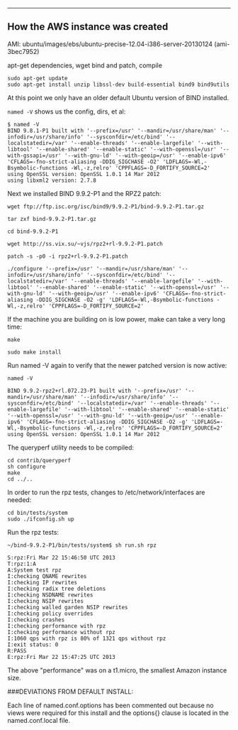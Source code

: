 ***
How the AWS instance was created
---

AMI: ubuntu/images/ebs/ubuntu-precise-12.04-i386-server-20130124 (ami-3bec7952)

apt-get dependencies, wget bind and patch, compile

```
sudo apt-get update
sudo apt-get install unzip libssl-dev build-essential bind9 bind9utils
```

At this point we only have an older default Ubuntu version of BIND installed. 

```named -V``` shows us the config, dirs, et al:

```
$ named -V
BIND 9.8.1-P1 built with '--prefix=/usr' '--mandir=/usr/share/man' '--infodir=/usr/share/info' '--sysconfdir=/etc/bind' '--localstatedir=/var' '--enable-threads' '--enable-largefile' '--with-libtool' '--enable-shared' '--enable-static' '--with-openssl=/usr' '--with-gssapi=/usr' '--with-gnu-ld' '--with-geoip=/usr' '--enable-ipv6' 'CFLAGS=-fno-strict-aliasing -DDIG_SIGCHASE -O2' 'LDFLAGS=-Wl,-Bsymbolic-functions -Wl,-z,relro' 'CPPFLAGS=-D_FORTIFY_SOURCE=2'
using OpenSSL version: OpenSSL 1.0.1 14 Mar 2012
using libxml2 version: 2.7.8
```

Next we installed BIND 9.9.2-P1 and the RPZ2 patch:

```
wget ftp://ftp.isc.org/isc/bind9/9.9.2-P1/bind-9.9.2-P1.tar.gz

tar zxf bind-9.9.2-P1.tar.gz

cd bind-9.9.2-P1

wget http://ss.vix.su/~vjs/rpz2+rl-9.9.2-P1.patch

patch -s -p0 -i rpz2+rl-9.9.2-P1.patch

```

```
./configure '--prefix=/usr' '--mandir=/usr/share/man' '--infodir=/usr/share/info' '--sysconfdir=/etc/bind' '--localstatedir=/var' '--enable-threads' '--enable-largefile' '--with-libtool' '--enable-shared' '--enable-static' '--with-openssl=/usr' '--with-gnu-ld' '--with-geoip=/usr' '--enable-ipv6' 'CFLAGS=-fno-strict-aliasing -DDIG_SIGCHASE -O2 -g' 'LDFLAGS=-Wl,-Bsymbolic-functions -Wl,-z,relro' 'CPPFLAGS=-D_FORTIFY_SOURCE=2'
```

If the machine you are building on is low power, make can take a very long time:

```
make

sudo make install
```

Run named -V again to verify that the newer patched version is now active:

```
named -V

BIND 9.9.2-rpz2+rl.072.23-P1 built with '--prefix=/usr' '--mandir=/usr/share/man' '--infodir=/usr/share/info' '--sysconfdir=/etc/bind' '--localstatedir=/var' '--enable-threads' '--enable-largefile' '--with-libtool' '--enable-shared' '--enable-static' '--with-openssl=/usr' '--with-gnu-ld' '--with-geoip=/usr' '--enable-ipv6' 'CFLAGS=-fno-strict-aliasing -DDIG_SIGCHASE -O2 -g' 'LDFLAGS=-Wl,-Bsymbolic-functions -Wl,-z,relro' 'CPPFLAGS=-D_FORTIFY_SOURCE=2'
using OpenSSL version: OpenSSL 1.0.1 14 Mar 2012
```

The queryperf utility needs to be compiled:

```
cd contrib/queryperf
sh configure
make
cd ../..
```

In order to run the rpz tests, changes to /etc/network/interfaces are needed:

```
cd bin/tests/system
sudo ./ifconfig.sh up
```

Run the rpz tests:

```
~/bind-9.9.2-P1/bin/tests/system$ sh run.sh rpz

S:rpz:Fri Mar 22 15:46:50 UTC 2013
T:rpz:1:A
A:System test rpz
I:checking QNAME rewrites
I:checking IP rewrites
I:checking radix tree deletions
I:checking NSDNAME rewrites
I:checking NSIP rewrites
I:checking walled garden NSIP rewrites
I:checking policy overrides
I:checking crashes
I:checking performance with rpz
I:checking performance without rpz
I:1060 qps with rpz is 80% of 1321 qps without rpz
I:exit status: 0
R:PASS
E:rpz:Fri Mar 22 15:47:25 UTC 2013
```

The above "performance" was on a t1.micro, the smallest Amazon instance size. 

###DEVIATIONS FROM DEFAULT INSTALL:

Each line of named.conf.options has been commented out because no views were required for this install and the options{} clause is located in the named.conf.local file.

